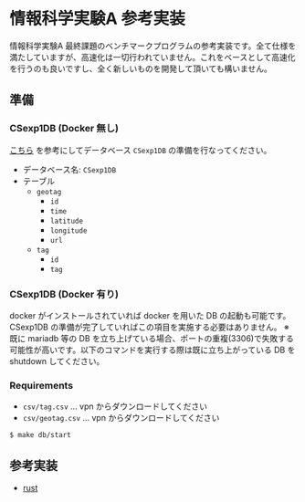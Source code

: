# 情報科学実験A 参考実装

情報科学実験A 最終課題のベンチマークプログラムの参考実装です。全て仕様を満たしていますが、高速化は一切行われていません。これをベースとして高速化を行うのも良いですし、全く新しいものを開発して頂いても構いません。

## 準備

### CSexp1DB (Docker 無し)

[こちら](https://ohkilab.github.io/SU-CSexpA/content/part3/part3_final_assignment/final_assignment_details.html) を参考にしてデータベース `CSexp1DB` の準備を行なってください。

- データベース名: `CSexp1DB`
- テーブル
    - `geotag`
        - `id`
        - `time`
        - `latitude`
        - `longitude`
        - `url`
    - `tag`
        - `id`
        - `tag`

### CSexp1DB (Docker 有り)

docker がインストールされていれば docker を用いた DB の起動も可能です。  
CSexp1DB の準備が完了していればこの項目を実施する必要はありません。
※ 既に mariadb 等の DB を立ち上げている場合、ポートの重複(3306)で失敗する可能性が高いです。以下のコマンドを実行する際は既に立ち上がっている DB を shutdown してください。

### Requirements

- `csv/tag.csv` ... vpn からダウンロードしてください
- `csv/geotag.csv` ... vpn からダウンロードしてください

```shell
$ make db/start
```

## 参考実装

- [rust](https://github.com/ohkilab/SU-expA-final-references/rust)

